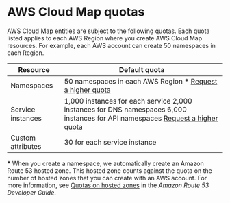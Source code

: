 # AWS Cloud Map quotas<a name="cloud-map-limits"></a>

AWS Cloud Map entities are subject to the following quotas\. Each quota listed applies to each AWS Region where you create AWS Cloud Map resources\. For example, each AWS account can create 50 namespaces in each Region\.


| Resource | Default quota | 
| --- | --- | 
|  Namespaces  |  50 namespaces in each AWS Region **\*** [Request a higher quota](https://console.aws.amazon.com/support/home?region=us-west-2#/case/create?issueType=service-limit-increase)  | 
|  Service instances  |  1,000 instances for each service 2,000 instances for DNS namespaces 6,000 instances for API namespaces [Request a higher quota](https://console.aws.amazon.com/support/home?region=us-west-2#/case/create?issueType=service-limit-increase)  | 
|  Custom attributes  |  30 for each service instance  | 

**\*** When you create a namespace, we automatically create an Amazon Route 53 hosted zone\. This hosted zone counts against the quota on the number of hosted zones that you can create with an AWS account\. For more information, see [Quotas on hosted zones](https://docs.aws.amazon.com/Route53/latest/DeveloperGuide/DNSLimitations.html#limits-api-entities-hosted-zones) in the *Amazon Route 53 Developer Guide*\.
